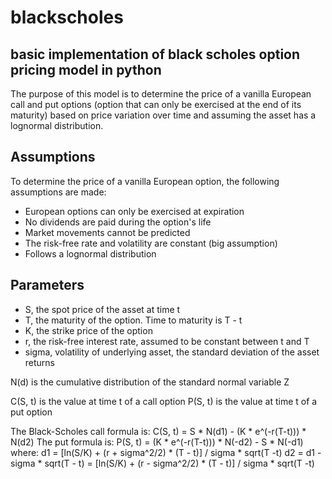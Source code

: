 # blackscholes

## basic implementation of black scholes option pricing model in python
The purpose of this model is to determine the price of a vanilla European
call and put options (option that can only be exercised at the end of its
maturity) based on price variation over time and assuming the asset has a
lognormal distribution.

## Assumptions
To determine the price of a vanilla European option, the following
assumptions are made:
- European options can only be exercised at expiration
- No dividends are paid during the option's life
- Market movements cannot be predicted
- The risk-free rate and volatility are constant (big assumption)
- Follows a lognormal distribution

## Parameters
- S, the spot price of the asset at time t
- T, the maturity of the option. Time to maturity is T - t
- K, the strike price of the option
- r, the risk-free interest rate, assumed to be constant between t and T
- sigma, volatility of underlying asset, the standard deviation of the asset returns

N(d) is the cumulative distribution of the standard normal variable Z

C(S, t) is the value at time t of a call option
P(S, t) is the value at time t of a put option

The Black-Scholes call formula is:
C(S, t) = S * N(d1) - (K * e^(-r(T-t))) * N(d2)
The put formula is:
P(S, t) = (K * e^(-r(T-t))) * N(-d2) - S * N(-d1)
where:
d1 = [ln(S/K) + (r + sigma^2/2) * (T - t)] / sigma * sqrt(T -t)
d2 = d1 - sigma * sqrt(T - t) =
		[ln(S/K) + (r - sigma^2/2) * (T - t)] / sigma * sqrt(T -t)
